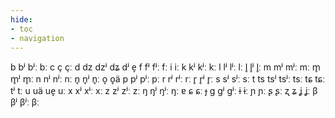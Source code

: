 ```yaml
---
hide:
- toc
- navigation
---
```

b
bʲ
bʲː
bː
c
ç
çː
d
dz
dzʲ
dʑ
dʲ
e̞
f
fʲ
fʲː
fː
i
iː
k
kʲ
kʲː
kː
l
lʲ
lʲː
lː
l̥
l̥ʲ
l̥ː
m
mʲ
mʲː
mː
m̥
m̥ʲ
m̥ː
n
nʲ
nʲː
nː
n̥
n̥ʲ
n̥ː
o̞
o̞ä
p
pʲ
pʲː
pː
r
rʲ
rʲː
rː
r̥
r̥ʲ
r̥ː
s
sʲ
sʲː
sː
t
ts
tsʲ
tsʲː
tsː
tɕ
tɕː
tʲ
tː
u
uä
ue̞
uː
x
xʲ
xʲː
xː
z
zʲ
zʲː
zː
ŋ
ŋʲ
ŋʲː
ŋː
ɐ
ɕ
ɕː
ɟ
ɡ
ɡʲ
ɡʲː
ɨ
ɨː
ɲ
ɲː
ʂ
ʂː
ʐ
ʑ
ʝ
ʝː
β
βʲ
βʲː
βː
